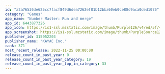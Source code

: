 ```yaml
---
id: "a2a76536de625cc7facf849d6dea7262ef81b12bba60eb0ce88d9aca0ded1075"
category: "Games"
app_name: "Number Master: Run and merge"
app_id: 6443877326
app_icon: https://is1-ssl.mzstatic.com/image/thumb/Purple126/v4/ed/5f/40/ed5f40cb-583b-e653-e42c-9d9002c6768e/AppIcon-0-0-1x_U007emarketing-0-0-0-7-0-0-sRGB-0-0-0-GLES2_U002c0-512MB-85-220-0-0.png/1024x1024bb.png
app_screenshot: https://is1-ssl.mzstatic.com/image/thumb/PurpleSource122/v4/32/c9/88/32c98828-6359-8ac9-9e11-eac64da57f3d/be883f0a-bbcc-4bf1-8393-3752efed8e01_1.png/1284x2778bb.png
publisher_id: 315952203
publisher_name: "KAYAC Inc."
rank: 371
most_recent_release: 2022-11-25 00:00:00
release_count_in_past_year: 0
release_count_in_past_year_category: 19
release_count_in_past_year_top_in_category: 33
---
```


